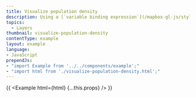 ```yaml
---
title: Visualize population density
description: Using a [`variable binding expression`](/mapbox-gl-js/style-spec#expressions-variable-binding) to calculate and display population density.
topics:
  - Layers
thumbnail: visualize-population-density
contentType: example
layout: example
language:
- JavaScript
prependJs:
- "import Example from '../../components/example';"
- "import html from './visualize-population-density.html';"
---
```


{{ <Example html={html} {...this.props} /> }}

